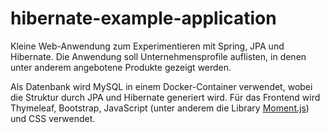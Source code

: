 # hibernate-example-application
Kleine Web-Anwendung zum Experimentieren mit Spring, JPA und Hibernate. Die Anwendung soll Unternehmensprofile auflisten, in denen unter anderem angebotene Produkte gezeigt werden.

Als Datenbank wird MySQL in einem Docker-Container verwendet, wobei die Struktur durch JPA und Hibernate generiert wird. Für das Frontend wird Thymeleaf, Bootstrap, JavaScript (unter anderem die Library [Moment.js](https://github.com/moment/moment/)) und CSS verwendet.

